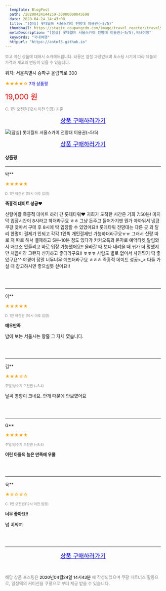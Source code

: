 ```yaml
---
  template: BlogPost
  path: /20200424144259-30000000045698
  date: 2020-04-24 14:43:00
  title: "[잠실] 롯데월드 서울스카이 전망대 이용권(~5/5)"
  thumbnail: https://static.coupangcdn.com/image/travel_reactor/travelSeller/common/A00186206/4b320cfb-7e49-4c8e-8b76-8782f0109a46.jpg
  metaDescription: "[잠실] 롯데월드 서울스카이 전망대 이용권(~5/5),국내여행"
  keywords: "국내여행"
  httpurl: "https://antnf3.github.io"
---
```

  
<span style="color: #888;font-size:0.8rem">보고 계신 상품에 대해서 소개해드립니다.
내용은 일절 과장없으며 포스팅 시기에 따라 제품의 가격과 재고의 변동이 있을 수 있습니다.</span>
  
<span style="font-size: 0.9rem;">위치: 서울특별시 송파구 올림픽로 300 </span>
  
<span style="color: orange;">★★★★☆</span> <span style="color: blue;font-size: 0.85rem;">7개 상품평</span>
  
<span style="color: red;font-size: 1.5rem;">19,000 원</span>
  
<span style="color: #888;font-size:0.8rem">C. 1인 오전권(12시 이전 입장) 기준</span>



<p align="center"><a href="http://me2.do/5w58jcjD" style="font-size: 1.2rem; color: blue;">상품 구매하러가기</a></p>

![[잠실] 롯데월드 서울스카이 전망대 이용권(~5/5)](https://image15.coupangcdn.com/image/travelSeller/common/A00186206/f1156768-573b-42bd-a929-a5a0f5254b6c.jpg)

<p align="center"><a href="http://me2.do/5w58jcjD" style="font-size: 1.2rem; color: blue;">상품 구매하러가기</a></p>

#### 상품평
  
---
  
박**
    
<span style="color: orange;">★★★★★</span>
    
<span style="color: #888;font-size:0.7rem">D. 1인 야간권 (19시 이후 입장)</span>
    
<span style="font-size:0.85rem">**즉흥적 데이트 성공♥**</span>
    
<span style="font-size: 0.9rem;">신랑이랑 즉흥적 데이트 하러 간 롯데타워♥
저희가 도착한 시간은 거희 7:50분!
마지막 입장시간이 8시라고 하더라구요 ㅎㅎ
그냥 돈주고 들어가기엔 뭔가 아까워서 냉큼 쿠팡
찾아서 구매 후 8시에 딱 입장할 수 있었어요!!
롯데타워 전망대는 다른 곳 과 달리 한명이 결제가
안되고 각각 1인씩 개인결제만 가능하더라구요ㅠㅠ
그래서 신랑 따로 저 따로 해서 결제하고 5분-10분
정도 있다가 카카오톡과 문자로 예약티켓 알림와서
매표소 안들리고 바로 입장 가능했어요!!
올라갈 때 보다 내려올 때 귀가 더 멍했지만 처음이라
그런지 신기하고 좋더라구요!! ㅎㅎㅎ
사람도 별로 없어서 사진찍기 딱 좋았구요^^
야경이 정말 너무너무 예쁘더라구요 ㅎㅎㅎ
즉흥적 데이트 성공>_<
다들 가실 때 참고하시면 좋으실듯 싶어요!!</span>
    
<br>
<br>

---
  
이**
    
<span style="color: orange;">★★★★★</span>
    
<span style="color: #888;font-size:0.7rem">D. 1인 야간권 (19시 이후 입장)</span>
    
<span style="font-size:0.85rem">**매우만족**</span>
    
<span style="font-size: 0.9rem;">밤에 보는 서울시는 황홀 그 자체 였습니다.</span>
    
<br>
<br>

---
  
김**
    
<span style="color: orange;">★★★☆☆</span>
    
<span style="color: #888;font-size:0.7rem">주말/성수기 오전권 (~8.4)</span>
    

    
<span style="font-size: 0.9rem;">날씨 영향이 크네요. 안개 때문에 안보였어요</span>
    
<br>
<br>

---
  
G**
    
<span style="color: orange;">★★★★★</span>
    
<span style="color: #888;font-size:0.7rem">주말/성수기 오전권 (~8.4)</span>
    
<span style="font-size:0.85rem">**어린 아들의 높은 만족에 우쭐**</span>
    

    
<br>
<br>

---
  
육**
    
<span style="color: orange;">★☆☆☆☆</span>
    
<span style="color: #888;font-size:0.7rem">C. 1인 오전권(12시 이전 입장)</span>
    
<span style="font-size:0.85rem">**너무 좋아요!!**</span>
    
<span style="font-size: 0.9rem;">넘 비싸여</span>
    
<br>
<br>


  
---
  
<p align="center"><a href="http://me2.do/5w58jcjD" style="font-size: 1.2rem; color: blue;">상품 구매하러가기</a></p>
  
<br>
  
<span style="font-size: 0.85rem; color: #888;">해당 상품 포스팅은 <span style="color: #000;"> 2020년04월24일 14시43분 </span> 에 작성되었으며 쿠팡 파트너스 활동으로, 일정액의 커미션을 쿠팡으로 부터 제공 받을 수 있습니다.</span>